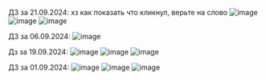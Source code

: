 ДЗ за 21.09.2024:
хз как показать что кликнул, верьте на слово
![image](https://github.com/user-attachments/assets/4dc003af-ffd8-4d0a-9d11-bbd5ee4b39cb)
![image](https://github.com/user-attachments/assets/94224deb-520b-4a3d-8d0d-ab3980d07cb7)
![image](https://github.com/user-attachments/assets/1d051974-b221-4e0c-ac3d-535f01555299)

ДЗ за 06.09.2024:
![image](https://github.com/user-attachments/assets/97f14492-ae47-43ab-aa3b-e342b8840422)

Дз за 19.09.2024:
![image](https://github.com/user-attachments/assets/1b0d8b61-c9b7-44f9-8461-98bfeafa27ae)
![image](https://github.com/user-attachments/assets/803dc2ac-f9cc-4394-9f5c-2ad35e6ec292)
![image](https://github.com/user-attachments/assets/c3413d9e-b150-451c-bee2-d4e74f097d20)

ДЗ за 01.09.2024:
![image](https://github.com/user-attachments/assets/697b2a4c-ed73-45e0-932a-dc6578f3dbb3)
![image](https://github.com/user-attachments/assets/3c9d5ad6-f780-4d2a-a334-0df8de430392)
![image](https://github.com/user-attachments/assets/31d36ab1-b599-4406-8a2c-0d0b0b924ccb)




